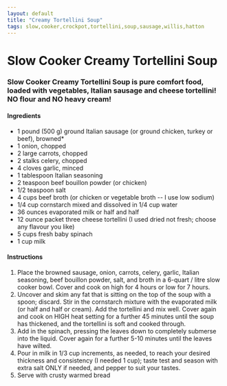```yaml
---
layout: default
title: "Creamy Tortellini Soup"
tags: slow,cooker,crockpot,tortellini,soup,sausage,willis,hatton
---
```

# Slow Cooker Creamy Tortellini Soup

### Slow Cooker Creamy Tortellini Soup is pure comfort food, loaded with vegetables, Italian sausage and cheese tortellini! NO flour and NO heavy cream!

#### Ingredients
- 1 pound (500 g) ground Italian sausage (or ground chicken, turkey or beef), browned*
- 1 onion, chopped
- 2 large carrots, chopped
- 2 stalks celery, chopped
- 4 cloves garlic, minced
- 1 tablespoon Italian seasoning
- 2 teaspoon beef bouillon powder (or chicken)
- 1/2 teaspoon salt
- 4 cups beef broth (or chicken or vegetable broth -- I use low sodium)
- 1/4 cup cornstarch mixed and dissolved in 1/4 cup water
- 36 ounces evaporated milk or half and half
- 12 ounce packet three cheese tortellini (I used dried not fresh; choose any flavour you like)
- 5 cups fresh baby spinach
- 1 cup milk

#### Instructions
1. Place the browned sausage, onion, carrots, celery, garlic, Italian seasoning, beef bouillon powder, salt, and broth in a 6-quart / litre slow cooker bowl. Cover and cook on high for 4 hours or low for 7 hours.
2. Uncover and skim any fat that is sitting on the top of the soup with a spoon; discard. Stir in the cornstarch mixture with the evaporated milk (or half and half or cream). Add the tortellini and mix well. Cover again and cook on HIGH heat setting for a further 45 minutes until the soup has thickened, and the tortellini is soft and cooked through.
3. Add in the spinach, pressing the leaves down to completely submerse into the liquid. Cover again for a further 5-10 minutes until the leaves have wilted.
4. Pour in milk in 1/3 cup increments, as needed, to reach your desired thickness and consistency (I needed 1 cup); taste test and season with extra salt ONLY if needed, and pepper to suit your tastes.
5. Serve with crusty warmed bread

